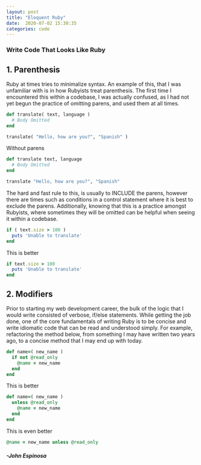 ```yaml
---
layout: post
title: "Eloquent Ruby"
date:  2020-07-02 15:30:35
categories: code
---
```


### Write Code That Looks Like Ruby

## 1. Parenthesis
Ruby at times tries to minimalize syntax. An example of this, that I was unfamiliar with is in how Rubyists treat parenthesis. The first time I encountered this within a codebase, I was actually confused, as I had not yet begun the practice of omitting parens, and used them at all times.

```ruby
def translate( text, language )
  # Body Omitted
end

translate( "Hello, how are you?", "Spanish" )
```

Without parens

```ruby
def translate text, language
  # Body Omitted
end

translate "Hello, how are you?", "Spanish"
```
The hard and fast rule to this, is usually to INCLUDE the parens, however there are times such as conditions in a control statement where it is best to exclude the parens. Additionally, knowing that this is a practice amongst Rubyists, where sometimes they will be omitted can be helpful when seeing it within a codebase.


```ruby
if ( text.size > 100 )
  puts 'Unable to translate'
end
```
This is better

```ruby
if text.size > 100
  puts 'Unable to translate'
end
```

## 2. Modifiers

Prior to starting my web development career, the bulk of the logic that I would write consisted of verbose, if/else statements. While getting the job done, one of the core fundamentals of writing Ruby is to be concise and write idiomatic code that can be read and understood simply. For example, refactoring the method below, from something I may have written two years ago, to a concise method that I may end up with today.

```ruby
def name=( new_name )
  if not @read_only
    @name = new_name
  end
end
```
This is better
```ruby
def name=( new_name )
  unless @read_only
    @name = new_name
  end
end
```
This is even better
```ruby
@name = new_name unless @read_only
```


#### _-John Espinosa_
